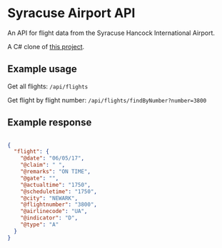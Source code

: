 # Syracuse Airport API

An API for flight data from the Syracuse Hancock International Airport.

A C# clone of [this project](https://github.com/UpstateData/syracuse-airport-api).

## Example usage

Get all flights: `/api/flights`

Get flight by flight number: `/api/flights/findByNumber?number=3800`

## Example response

```json

{
  "flight": {
    "@date": "06/05/17",
    "@claim": " ",
    "@remarks": "ON TIME",
    "@gate": "",
    "@actualtime": "1750",
    "@scheduletime": "1750",
    "@city": "NEWARK",
    "@flightnumber": "3800",
    "@airlinecode": "UA",
    "@indicator": "D",
    "@type": "A"
  }
}

```